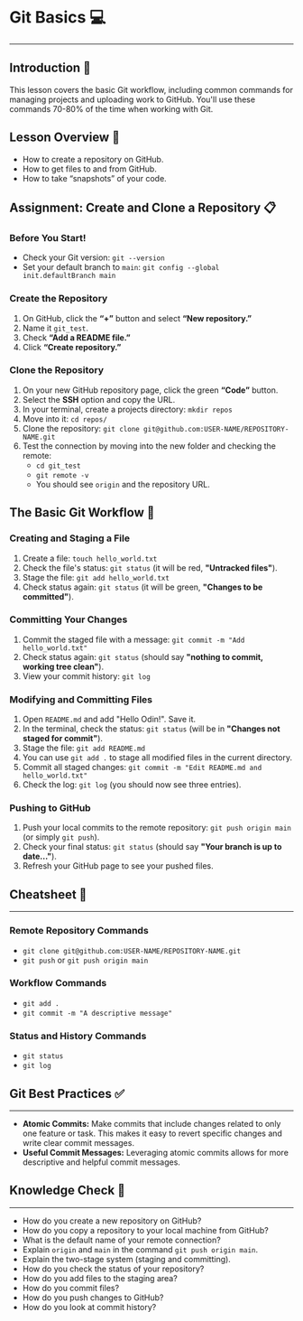 # Git Basics 💻

---

## Introduction 📖

This lesson covers the basic Git workflow, including common commands for managing projects and uploading work to GitHub. You'll use these commands 70-80% of the time when working with Git.

## Lesson Overview 🚀

* How to create a repository on GitHub.
* How to get files to and from GitHub.
* How to take “snapshots” of your code.

## Assignment: Create and Clone a Repository 📋

### Before You Start!

* Check your Git version: `git --version`
* Set your default branch to `main`: `git config --global init.defaultBranch main`

### Create the Repository

1.  On GitHub, click the **“+”** button and select **“New repository.”**
2.  Name it `git_test`.
3.  Check **“Add a README file.”**
4.  Click **“Create repository.”**

### Clone the Repository

1.  On your new GitHub repository page, click the green **“Code”** button.
2.  Select the **SSH** option and copy the URL.
3.  In your terminal, create a projects directory: `mkdir repos`
4.  Move into it: `cd repos/`
5.  Clone the repository: `git clone git@github.com:USER-NAME/REPOSITORY-NAME.git`
6.  Test the connection by moving into the new folder and checking the remote:
    * `cd git_test`
    * `git remote -v`
    * You should see `origin` and the repository URL.

## The Basic Git Workflow 🔄

### Creating and Staging a File

1.  Create a file: `touch hello_world.txt`
2.  Check the file's status: `git status` (it will be red, **"Untracked files"**).
3.  Stage the file: `git add hello_world.txt`
4.  Check status again: `git status` (it will be green, **"Changes to be committed"**).

### Committing Your Changes

1.  Commit the staged file with a message: `git commit -m "Add hello_world.txt"`
2.  Check status again: `git status` (should say **"nothing to commit, working tree clean"**).
3.  View your commit history: `git log`

### Modifying and Committing Files

1.  Open `README.md` and add "Hello Odin!". Save it.
2.  In the terminal, check the status: `git status` (will be in **"Changes not staged for commit"**).
3.  Stage the file: `git add README.md`
4.  You can use `git add .` to stage all modified files in the current directory.
5.  Commit all staged changes: `git commit -m "Edit README.md and hello_world.txt"`
6.  Check the log: `git log` (you should now see three entries).

### Pushing to GitHub

1.  Push your local commits to the remote repository: `git push origin main` (or simply `git push`).
2.  Check your final status: `git status` (should say **"Your branch is up to date..."**).
3.  Refresh your GitHub page to see your pushed files.

## Cheatsheet 📜

---

### Remote Repository Commands
* `git clone git@github.com:USER-NAME/REPOSITORY-NAME.git`
* `git push` or `git push origin main`

### Workflow Commands
* `git add .`
* `git commit -m "A descriptive message"`

### Status and History Commands
* `git status`
* `git log`

## Git Best Practices ✅

---

* **Atomic Commits:** Make commits that include changes related to only one feature or task. This makes it easy to revert specific changes and write clear commit messages.
* **Useful Commit Messages:** Leveraging atomic commits allows for more descriptive and helpful commit messages.

## Knowledge Check 🤔

---

* How do you create a new repository on GitHub?
* How do you copy a repository to your local machine from GitHub?
* What is the default name of your remote connection?
* Explain `origin` and `main` in the command `git push origin main`.
* Explain the two-stage system (staging and committing).
* How do you check the status of your repository?
* How do you add files to the staging area?
* How do you commit files?
* How do you push changes to GitHub?
* How do you look at commit history?